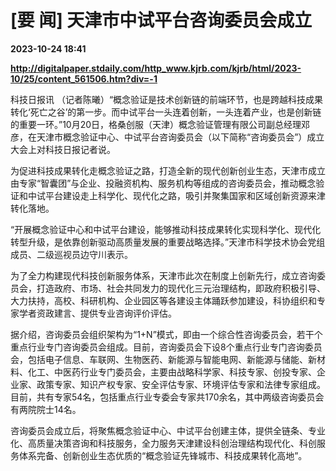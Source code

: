 # [要 闻] 天津市中试平台咨询委员会成立

**2023-10-24 18:41**

**http://digitalpaper.stdaily.com/http_www.kjrb.com/kjrb/html/2023-10/25/content_561506.htm?div=-1**

 科技日报讯 （记者陈曦）“概念验证是技术创新链的前端环节，也是跨越科技成果转化‘死亡之谷’的第一步。而中试平台一头连着创新，一头连着产业，也是创新链的重要一环。”10月20日，格桑创服（天津）概念验证管理有限公司副总经理邓彦，在天津市概念验证中心、中试平台咨询委员会（以下简称“咨询委员会”）成立大会上对科技日报记者说。

 为促进科技成果转化走概念验证之路，打造全新的现代创新创业生态，天津市成立由专家“智囊团”与企业、投融资机构、服务机构等组成的咨询委员会，推动概念验证和中试平台建设走上科学化、现代化之路，吸引并聚集国家和区域创新资源来津转化落地。

 “开展概念验证中心和中试平台建设，能够推动科技成果转化实现科学化、现代化转型升级，是依靠创新驱动高质量发展的重要战略选择。”天津市科学技术协会党组成员、二级巡视员边守川表示。

 为了全力构建现代科技创新服务体系，天津市此次在制度上创新先行，成立咨询委员会，打造政府、市场、社会共同发力的现代化三元治理结构，即政府积极引导、大力扶持，高校、科研机构、企业园区等各建设主体踊跃参加建设，科协组织和专家学者资政建言、提供专业咨询评价评估。

 据介绍，咨询委员会组织架构为“1+N”模式，即由一个综合性咨询委员会，若干个重点行业专门咨询委员会组成。目前，咨询委员会下设8个重点行业专门咨询委员会，包括电子信息、车联网、生物医药、新能源与智能电网、新能源与储能、新材料、化工、中医药行业专门委员会，主要由战略科学家、科技专家、创投专家、企业家、政策专家、知识产权专家、安全评估专家、环境评估专家和法律专家组成。目前，共有专家54名，包括重点行业专委会专家共170余名，其中两级咨询委员会有两院院士14名。

 咨询委员会成立后，将聚焦概念验证中心、中试平台创建主体，提供全链条、专业化、高质量决策咨询和科技服务，全力服务天津建设科创治理结构现代化、科创服务体系完备、创新创业生态优质的“概念验证先锋城市、科技成果转化高地”。